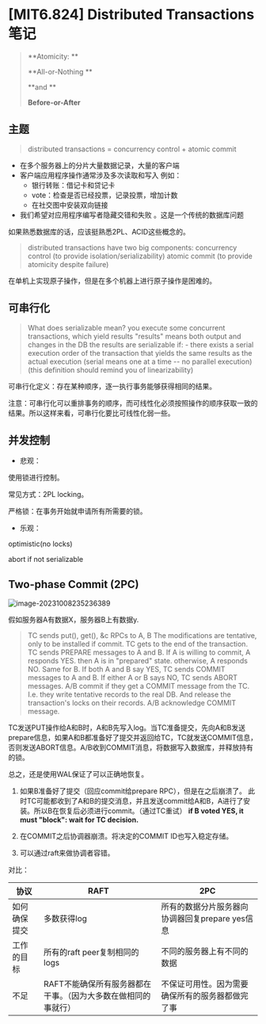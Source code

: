 # [MIT6.824] Distributed Transactions 笔记

> **Atomicity: **
>
> **All-or-Nothing **
>
> **and **
>
> **Before-or-After** 

## 主题

>  distributed transactions = concurrency control + atomic commit

- 在多个服务器上的分片大量数据记录，大量的客户端  
- 客户端应用程序操作通常涉及多次读取和写入     例如：
  - 银行转账：借记卡和贷记卡   
  -  vote：检查是否已经投票，记录投票，增加计数     
  - 在社交图中安装双向链接  
- 我们希望对应用程序编写者隐藏交错和失败 。这是一个传统的数据库问题

如果熟悉数据库的话，应该挺熟悉2PL、ACID这些概念的。

> distributed transactions have two big components:
>   concurrency control (to provide isolation/serializability)
>   atomic commit (to provide atomicity despite failure)



在单机上实现原子操作，但是在多个机器上进行原子操作是困难的。

## 可串行化

> What does serializable mean?
>   you execute some concurrent transactions, which yield results
>     	"results" means both output and changes in the DB
>   the results are serializable if:
>     	- there exists a serial execution order of the transaction that yields the same results as the actual execution
>     (serial means one at a time -- no parallel execution)
>     (this definition should remind you of linearizability)

可串行化定义：存在某种顺序，逐一执行事务能够获得相同的结果。

注意：可串行化可以重排事务的顺序，而可线性化必须按照操作的顺序获取一致的结果。所以这样来看，可串行化要比可线性化弱一些。

## 并发控制

- 悲观：

使用锁进行控制。

常见方式：2PL locking。

 严格锁：在事务开始就申请所有所需要的锁。

- 乐观：

optimistic(no locks)

abort if not serializable

## Two-phase Commit (2PC)



![image-20231008235236389](https://antio2-1258695065.cos.ap-chengdu.myqcloud.com/img/blogimage-20231008235236389.png)

假如服务器A有数据X，服务器B上有数据y.

>   TC sends put(), get(), &c RPCs to A, B
>     The modifications are tentative, only to be installed if commit.
>   TC gets to the end of the transaction.
>   TC sends PREPARE messages to A and B.
>   If A is willing to commit,
>     A responds YES.
>     then A is in "prepared" state.
>   otherwise, A responds NO.
>   Same for B.
>   If both A and B say YES, TC sends COMMIT messages to A and B.
>   If either A or B says NO, TC sends ABORT messages.
>   A/B commit if they get a COMMIT message from the TC.
>     I.e. they write tentative records to the real DB.
>     And release the transaction's locks on their records.
>   A/B acknowledge COMMIT message.

TC发送PUT操作给A和B时，A和B先写入log。当TC准备提交，先向A和B发送prepare信息，如果A和B都准备好了提交并返回给TC，TC就发送COMMIT信息，否则发送ABORT信息。A/B收到COMMIT消息，将数据写入数据库，并释放持有的锁。



总之，还是使用WAL保证了可以正确地恢复。



1. 如果B准备好了提交（回应commit给prepare RPC），但是在之后崩溃了。 此时TC可能都收到了A和B的提交消息，并且发送commit给A和B，A进行了安装。所以B在恢复后必须进行commit。（通过TC重试） **if B voted YES, it must "block": wait for TC decision.**

2. 在COMMIT之后协调器崩溃。将决定的COMMIT ID也写入稳定存储。
3. 可以通过raft来做协调者容错。



对比：

| 协议         | RAFT                                                         | 2PC                                              |
| ------------ | ------------------------------------------------------------ | ------------------------------------------------ |
| 如何确保提交 | 多数获得log                                                  | 所有的数据分片服务器向协调器回复prepare yes信息  |
| 工作的目标   | 所有的raft peer复制相同的logs                                | 不同的服务器上有不同的数据                       |
| 不足         | RAFT不能确保所有服务器都在干事。（因为大多数在做相同的事就行） | 不保证可用性。因为需要确保所有的服务器都做完了事 |
